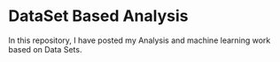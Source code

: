 # DataSet Based Analysis
In this repository, I have posted my Analysis and machine learning work based on Data Sets.
